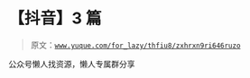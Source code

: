 # 【抖音】3 篇

> 原文：[`www.yuque.com/for_lazy/thfiu8/zxhrxn9ri646ruzo`](https://www.yuque.com/for_lazy/thfiu8/zxhrxn9ri646ruzo)



公众号懒人找资源，懒人专属群分享
